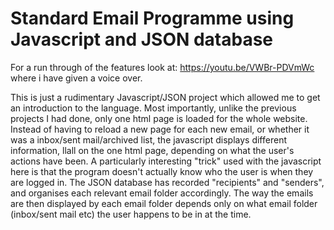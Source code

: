 # Standard Email Programme using Javascript and JSON database
For a run through of the features look at: https://youtu.be/VWBr-PDVmWc where i have given a voice over.

This is just a rudimentary Javascript/JSON project which allowed me to get an introduction to the language. 
Most importantly, unlike the previous projects I had done, only one html page is loaded for the whole website.
Instead of having to reload a new page for each new email, or whether it was a inbox/sent mail/archived list, 
the javascript displays different information, llall on the one html page, depending on what the user's actions
have been. A particularly interesting "trick" used with the javascript here is that the program doesn't actually 
know who the user is when they are logged in. The JSON database has recorded "recipients" and "senders", and 
organises each relevant email folder accordingly. The way the emails are then displayed by each email folder 
depends only on what email folder (inbox/sent mail etc) the user happens to be in at the time.
